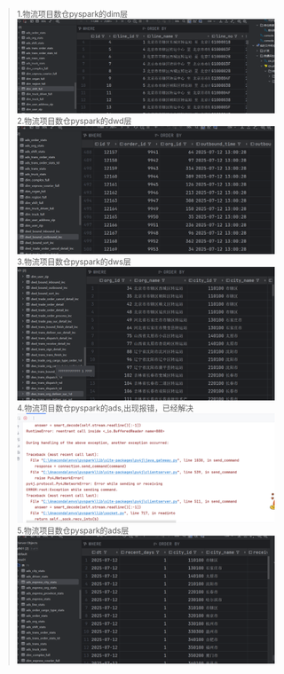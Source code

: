 >1.物流项目数仓pyspark的dim层
> ![img.png](img.png)
> 2.物流项目数仓pyspark的dwd层
> ![img_1.png](img_1.png)
> 3.物流项目数仓pyspark的dws层
> ![img_2.png](img_2.png)
> 4.物流项目数仓pyspark的ads,出现报错，已经解决
> ![img_5.png](img_5.png)
> 5.物流项目数仓pyspark的ads层
> ![img_4.png](img_4.png)